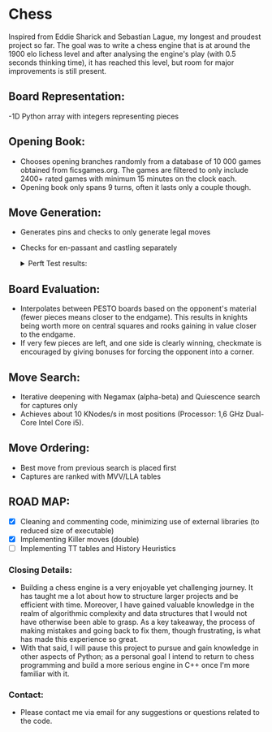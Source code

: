 # Chess
Inspired from Eddie Sharick and Sebastian Lague, my longest and proudest project so far.
The goal was to write a chess engine that is at around the 1900 elo lichess level and after analysing the engine's play
(with 0.5 seconds thinking time), it has reached this level, but room for major improvements is still present.

## Board Representation: 
-1D Python array with integers representing pieces

## Opening Book: 
- Chooses opening branches randomly from a database of 10 000 games obtained from ficsgames.org. The games are filtered 
  to only include 2400+ rated games with minimum 15 minutes on the clock each.
- Opening book only spans 9 turns, often it lasts only a couple though.

## Move Generation: 
- Generates pins and checks to only generate legal moves
- Checks for en-passant and castling separately

  <details>
  
  <summary> Perft Test results: </summary>
  Processor: 1,6 GHz Dual-Core Intel Core i5

  - Starting position:
    - Ply 5 in 15.4 s, 315 KNodes/s using CPython
    - Ply 5 in 3.07 s, 1.58 MNodes/s using PyPy3 

  - Middle-game position (Kiwipete):
    - Ply 4 in 10.4 s, 392 KNodes/s using CPython
    - Ply 4 in 3.16 s, 1.28 MNodes/s using PyPy3 

  - Endgame position (FEN: 8/2p5/3p4/KP5r/1R3p1k/8/4P1P1/8 w - -):
    - Ply 5 in 4.3 s, 156 KNodes/s using CPython
    - Ply 5 in 1.74 s, 387 KNodes/s using PyPy3 

  Note: 
    - These results include updating the Zobrist hashes
    - Cython compilations falls in between PyPy and Cpython

  </details>

## Board Evaluation: 
- Interpolates between PESTO boards based on the opponent's material (fewer pieces means closer to the endgame). 
  This results in knights being worth more on central squares and rooks gaining in value closer to the endgame.
- If very few pieces are left, and one side is clearly winning, checkmate is encouraged by giving bonuses for forcing
  the opponent into a corner.

## Move Search: 
- Iterative deepening with Negamax (alpha-beta) and Quiescence search for captures only
- Achieves about 10 KNodes/s in most positions (Processor: 1,6 GHz Dual-Core Intel Core i5).

## Move Ordering: 
- Best move from previous search is placed first
- Captures are ranked with MVV/LLA tables

## ROAD MAP:
- [X] Cleaning and commenting code, minimizing use of external libraries (to reduced size of executable)
- [X] Implementing Killer moves (double)
- [ ] Implementing TT tables and History Heuristics

### Closing Details:
- Building a chess engine is a very enjoyable yet challenging journey. It has taught me a lot about how to structure 
  larger projects and be efficient with time. Moreover, I have gained valuable knowledge in the realm of algorithmic
  complexity and data structures that I would not have otherwise been able to grasp. As a key takeaway, the process of 
  making mistakes and going back to fix them, though frustrating, is what has made this experience so great. 
- With that said, I will pause this project to pursue and gain knowledge in other aspects of Python; as a personal goal 
  I intend to return to chess programming and build a more serious engine in C++ once I'm more familiar with it.

### Contact:
- Please contact me via email for any suggestions or questions related to the code.
